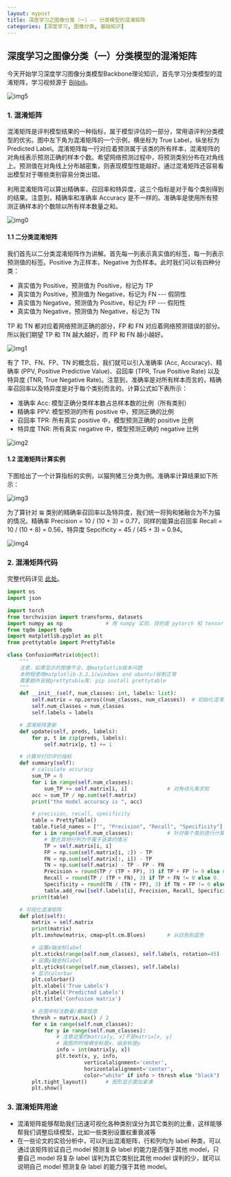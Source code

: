 ```yaml
---
layout: mypost
title: 深度学习之图像分类（一）-- 分类模型的混淆矩阵
categories: [深度学习, 图像分类, 基础知识]
---
```


## 深度学习之图像分类（一）分类模型的混淆矩阵

今天开始学习深度学习图像分类模型Backbone理论知识，首先学习分类模型的混淆矩阵，学习视频源于 [Bilibili](https://www.bilibili.com/video/BV1GV411C7AW)。

![img5](matrix-5.png)



### 1. 混淆矩阵

混淆矩阵是评判模型结果的一种指标，属于模型评估的一部分，常用语评判分类模型的优劣。图中左下角为混淆矩阵的一个示例，横坐标为 True Label，纵坐标为 Predicted Label。混淆矩阵每一行对应着预测属于该类的所有样本，混淆矩阵的对角线表示预测正确的样本个数。希望网络预测过程中，将预测类别分布在对角线上。预测值在对角线上分布越密集，则表现模型性能越好。通过混淆矩阵还容易看出模型对于哪些类别容易分类出错。



利用混淆矩阵可以算出精确率，召回率和特异度，这三个指标是对于每个类别得到的结果。注意到，精确率和准确率 Accuracy 是不一样的。准确率是使用所有预测正确样本的个数除以所有样本数量之和。

![img0](matrix-0.png)



#### 1.1 二分类混淆矩阵

我们首先以二分类混淆矩阵作为讲解。首先每一列表示真实值的标签，每一列表示预测值的标签。Positive 为正样本，Negative 为负样本。此时我们可以有四种分类：

* 真实值为 Positive，预测值为 Positive，标记为 TP
* 真实值为 Positive，预测值为 Negative，标记为 FN    --- 假阴性
* 真实值为 Negative，预测值为 Positive，标记为 FP     --- 假阳性
* 真实值为 Negative，预测值为 Negative，标记为 TN

TP 和 TN 都对应着网络预测正确的部分，FP 和 FN 对应着网络预测错误的部分。所以我们期望 TP 和 TN 越大越好，而 FP 和 FN 越小越好。

![img1](matrix-1.png)

 

有了 TP、FN、FP、TN 的概念后，我们就可以引入准确率 (Acc, Accuracy)、精确率 (PPV, Positive Predictive Value)、召回率 (TPR, True Positive Rate) 以及特异度 (TNR, True Negative Rate)。注意到，准确率是对所有样本而言的，精确率召回率以及特异度是对于每个类别而言的。计算公式如下表所示：

* 准确率 Acc: 模型正确分类样本数占总样本数的比例（所有类别）
* 精确率 PPV: 模型预测的所有 positive 中，预测正确的比例
* 召回率 TPR: 所有真实 positive 中，模型预测正确的 positive 比例
* 特异度 TNR: 所有真实 negative 中，模型预测正确的 negative 比例

![img2](matrix-2.png)



#### 1.2 混淆矩阵计算实例

下图给出了一个计算指标的实例，以猫狗猪三分类为例。准确率计算结果如下所示：

![img3](matrix-3.png)



为了算针对 `猫` 类别的精确率召回率以及特异度，我们统一将狗和猪融合为不为猫的情况。精确率 Precision = 10 / (10 + 3) = 0.77，同样的能算出召回率 Recall = 10 / (10 + 8) = 0.56，特异度 Sepcificity = 45 / (45 + 3) = 0.94。

![img4](matrix-4.png)



### 2. 混淆矩阵代码

完整代码详见 [此处](https://github.com/WZMIAOMIAO/deep-learning-for-image-processing/tree/master/pytorch_classification/ConfusionMatrix)。

```python
import os
import json

import torch
from torchvision import transforms, datasets
import numpy as np				# 用 numpy 实现，目的是 pytorch 和 tensorflow 的框架都能使用，label.numpy()
from tqdm import tqdm
import matplotlib.pyplot as plt
from prettytable import PrettyTable

class ConfusionMatrix(object):
    """
    注意，如果显示的图像不全，是matplotlib版本问题
    本例程使用matplotlib-3.2.1(windows and ubuntu)绘制正常
    需要额外安装prettytable库: pip install prettytable
    """
    def __init__(self, num_classes: int, labels: list):
        self.matrix = np.zeros((num_classes, num_classes))	# 初始化混淆矩阵
        self.num_classes = num_classes
        self.labels = labels

    # 混淆矩阵更新
    def update(self, preds, labels):
        for p, t in zip(preds, labels):
            self.matrix[p, t] += 1

    # 计算并打印评价指标
    def summary(self):
        # calculate accuracy
        sum_TP = 0
        for i in range(self.num_classes):
            sum_TP += self.matrix[i, i]				# 对角线元素求和
        acc = sum_TP / np.sum(self.matrix)
        print("the model accuracy is ", acc)

        # precision, recall, specificity
        table = PrettyTable()
        table.field_names = ["", "Precision", "Recall", "Specificity"]	# 第一个元素是类别标签
        for i in range(self.num_classes):			# 针对每个类别进行计算
            # 整合其他行列为不属于该类的情况
            TP = self.matrix[i, i]
            FP = np.sum(self.matrix[i, :]) - TP
            FN = np.sum(self.matrix[:, i]) - TP
            TN = np.sum(self.matrix) - TP - FP - FN
            Precision = round(TP / (TP + FP), 3) if TP + FP != 0 else 0.		# 注意分母为 0 的情况
            Recall = round(TP / (TP + FN), 3) if TP + FN != 0 else 0.
            Specificity = round(TN / (TN + FP), 3) if TN + FP != 0 else 0.
            table.add_row([self.labels[i], Precision, Recall, Specificity])
        print(table)

    # 可视化混淆矩阵
    def plot(self):
        matrix = self.matrix
        print(matrix)
        plt.imshow(matrix, cmap=plt.cm.Blues)		# 从白色到蓝色

        # 设置x轴坐标label
        plt.xticks(range(self.num_classes), self.labels, rotation=45)	# x 轴标签旋转 45 度方便展示
        # 设置y轴坐标label
        plt.yticks(range(self.num_classes), self.labels)
        # 显示colorbar
        plt.colorbar()
        plt.xlabel('True Labels')
        plt.ylabel('Predicted Labels')
        plt.title('Confusion matrix')

        # 在图中标注数量/概率信息
        thresh = matrix.max() / 2
        for x in range(self.num_classes):
            for y in range(self.num_classes):
                # 注意这里的matrix[y, x]不是matrix[x, y]
                # 画图的时候横坐标是x，纵坐标是y
                info = int(matrix[y, x])
                plt.text(x, y, info,
                         verticalalignment='center',
                         horizontalalignment='center',
                         color="white" if info > thresh else "black")
        plt.tight_layout()		# 图形显示更加紧凑
        plt.show()

```



### 3. 混淆矩阵用途

* 混淆矩阵能够帮助我们迅速可视化各种类别误分为其它类别的比重，这样能够帮我们调整后续模型，比如一些类别设置权重衰减等
* 在一些论文的实验分析中，可以列出混淆矩阵，行和列均为 label 种类，可以通过该矩阵验证自己 model 预测复杂 label 的能力是否强于其他 model，只要自己 model 将复杂 label 误判为其它类别比其他 model 误判的少，就可以说明自己 model 预测复杂 label 的能力强于其他 model。

